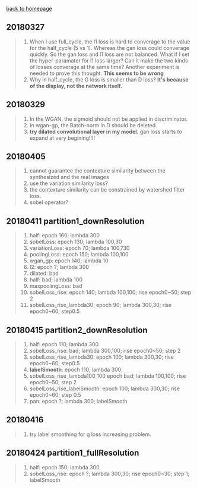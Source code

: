 
[back to homepage](https://viridyu.github.io/)

## 20180327

> 1. When I use full_cycle, the l1 loss is hard to converage to the value for the half_cycle (5 vs 1). Whereas the gan loss could converage quickly. So the gan loss and l1 loss are not balanced. What if I set the hyper-paramater for l1 loss larger? Can it make the two kinds of losses converage at the same time? Another experiment is needed to prove this thought. **This seems to be wrong**
> 2. Why in half_cycle, the G loss is smaller than D loss? **It's because of the display, not the network itself.**

## 20180329

> 1. In the WGAN, the sigmoid should not be applied in discriminator.
> 2. In wgan-gp, the Batch-norm in D should be deleted.
> 3. **try dilated convolutional layer in my model.**  gan loss starts to expand at very begining!!!!

## 20180405

> 1. cannot guarantee the contexture similarity between the synthesized and the real images
> 2. use the variation similarity loss?
> 3. the contexture similarity can be constrained by watershed filter loss.
> 4. sobel operator?


## 20180411 partition1_downResolution
> 1. half: epoch 160; lambda 300
> 2. sobelLoss: epoch 130; lambda 100,30
> 3. variationLoss: epoch 70; lambda 100,?30
> 4. poolingLoss: epoch 150; lambda 100,100
> 5. wgan_gp: epoch 140; lambda 10
> 6. l2: epoch ?; lambda 300
> 7. dilated: bad
> 8. half: bad; lambda 100
> 9. maxpoolingLoss: bad
> 10. sobelLoss_rise: epoch 140; lambda 100,100; rise epoch0~50; step 2
> 11. sobelLoss_rise_lambda30: epoch 90; lambda 300,30; rise epoch0~60; step0.5


## 20180415 partition2_downResolution
> 1. half: epoch 110; lambda 300
> 2. sobelLoss_rise: bad; lambda 300,100; rise epoch0~50; step 2
> 3. sobelLoss_rise_lambda30: epoch 100; lambda 300,30; rise epoch0~60; step0.5
> 4. **labelSmooth**: epoch 110; lambda 300; 
> 5. sobelLoss_rise_lambda100_100 epoch bad; lambda 100,100; rise epoch0~50; step 2
> 6. sobelLoss_rise_labelSmooth: epoch 100; lambda 300,30; rise epoch0~60; step 0.5
> 7. pan: epoch ?; lambda 300; labelSmooth

## 20180416
> 1. try label smoothing for g loss increasing problem.

## 20180424 partition1_fullResolution
> 1. half: epoch 150; lambda 300
> 2. sobelLoss_rise: epoch ?; lambda 300,30; rise epoch0~30; step 1; labelSmooth
